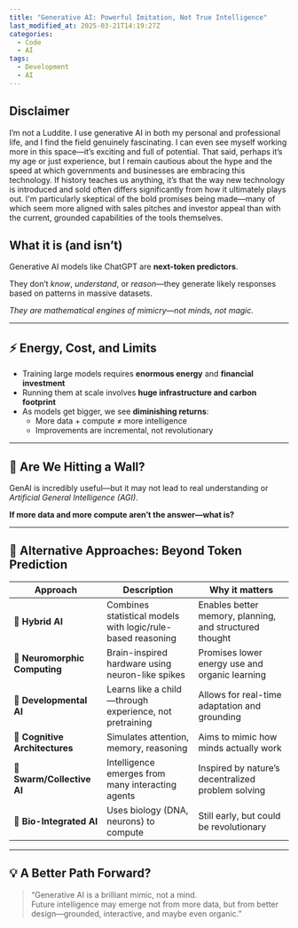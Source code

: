 ```yaml
---
title: "Generative AI: Powerful Imitation, Not True Intelligence"
last_modified_at: 2025-03-21T14:19:27Z
categories:
  - Code
  - AI
tags:
  - Development
  - AI
---
```


## Disclaimer

I’m not a Luddite. I use generative AI in both my personal and professional life, and I find the field genuinely fascinating. I can even see myself working more in this space—it’s exciting and full of potential. That said, perhaps it’s my age or just experience, but I remain cautious about the hype and the speed at which governments and businesses are embracing this technology. If history teaches us anything, it’s that the way new technology is introduced and sold often differs significantly from how it ultimately plays out. I'm particularly skeptical of the bold promises being made—many of which seem more aligned with sales pitches and investor appeal than with the current, grounded capabilities of the tools themselves.

## What it is (and isn’t)

Generative AI models like ChatGPT are **next-token predictors**.

They don’t _know_, _understand_, or _reason_—they generate likely responses based on patterns in massive datasets.

_They are mathematical engines of mimicry—not minds, not magic._

---

## ⚡ Energy, Cost, and Limits

- Training large models requires **enormous energy** and **financial investment**
- Running them at scale involves **huge infrastructure and carbon footprint**
- As models get bigger, we see **diminishing returns**:
  - More data + compute ≠ more intelligence
  - Improvements are incremental, not revolutionary

---

## 🚧 Are We Hitting a Wall?

GenAI is incredibly useful—but it may not lead to real understanding or _Artificial General Intelligence (AGI)_.

**If more data and more compute aren’t the answer—what is?**

---

## 🌱 Alternative Approaches: Beyond Token Prediction

| Approach                       | Description                                                 | Why it matters                                          |
| ------------------------------ | ----------------------------------------------------------- | ------------------------------------------------------- |
| 🧠 **Hybrid AI**               | Combines statistical models with logic/rule-based reasoning | Enables better memory, planning, and structured thought |
| 🌿 **Neuromorphic Computing**  | Brain-inspired hardware using neuron-like spikes            | Promises lower energy use and organic learning          |
| 🧒 **Developmental AI**        | Learns like a child—through experience, not pretraining     | Allows for real-time adaptation and grounding           |
| 🤖 **Cognitive Architectures** | Simulates attention, memory, reasoning                      | Aims to mimic how minds actually work                   |
| 🐝 **Swarm/Collective AI**     | Intelligence emerges from many interacting agents           | Inspired by nature’s decentralized problem solving      |
| 🧬 **Bio-Integrated AI**       | Uses biology (DNA, neurons) to compute                      | Still early, but could be revolutionary                 |

---

## 💡 A Better Path Forward?

> “Generative AI is a brilliant mimic, not a mind.  
> Future intelligence may emerge not from more data, but from better design—grounded, interactive, and maybe even organic.”
